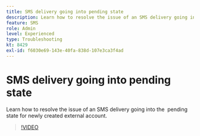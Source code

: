 ```yaml
---
title: SMS delivery going into pending state
description: Learn how to resolve the issue of an SMS delivery going into the  pending state for newly created external account.
feature: SMS
role: Admin
level: Experienced
type: Troubleshooting
kt: 8429
exl-id: f6030e69-143e-40fa-838d-107e3ca3f4ad
---
```

# SMS delivery going into pending state

Learn how to resolve the issue of an SMS delivery going into the  pending state for newly created external account.

>[!VIDEO](https://video.tv.adobe.com/v/335986?quality=12)
